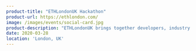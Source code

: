 ```yaml
---
product-title: "ETHLondonUK Hackathon"
product-url: https://ethlondon.com/
image: /images/events/social-card.jpg
product-description: "ETHLondonUK brings together developers, industry experts, advisors and companies to realise the vision of a decentralised future."  
date: 2020-03-28
location: 'London, UK'
---
```

